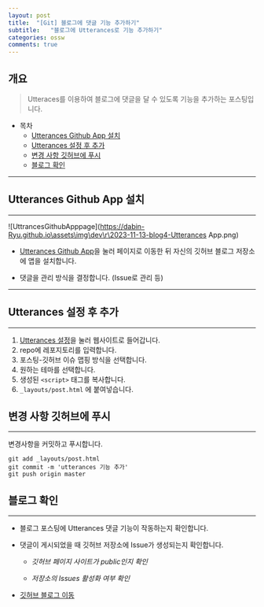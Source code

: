 ```yaml
---
layout: post
title:  "[Git] 블로그에 댓글 기능 추가하기"
subtitle:   "블로그에 Utterances로 기능 추가하기"
categories: ossw
comments: true
---
```


## 개요
> Utteraces를 이용하여 블로그에 댓글을 달 수 있도록 기능을 추가하는 포스팅입니다.

- 목차
   - [Utterances Github App 설치](#utterances-github-app-설치)
   - [Utterances 설정 후 추가](#utterances-설정-후-추가)
   - [변경 사항 깃허브에 푸시](#변경-사항-깃허브에-푸시)
   - [블로그 확인](#블로그-확인)

---

## Utterances Github App 설치
---


![UttrancesGithubApppage](https://dabin-Ryu.github.io\assets\img\dev\r\2023-11-13-blog4-Utterances App.png)


- [Utterances Github App](https://github.com/apps/utterances)을 눌러 페이지로 이동한 뒤 자신의 깃허브 블로그 저장소에 앱을 설치합니다.

- 댓글을 관리 방식을 결정합니다. (Issue로 관리 등)



---

## Utterances 설정 후 추가
---
1. [Utterances 설정](https://utteranc.es/)을 눌러 웹사이트로 들어갑니다.
2. repo에 레포지토리를 입력합니다.
3. 포스팅-깃허브 이슈 맵핑 방식을 선택합니다. 
4.  원하는 테마를 선택합니다.
5. 생성된 `<script>` 태그를 복사합니다.
6. `_layouts/post.html` 에 붙여넣습니다.


## 변경 사항 깃허브에 푸시
---
변경사항을 커밋하고 푸시합니다.
```
git add _layouts/post.html
git commit -m 'utterances 기능 추가'
git push origin master
```

## 블로그 확인
---
- 블로그 포스팅에 Utterances 댓글 기능이 작동하는지 확인합니다.

- 댓글이 게시되었을 때 깃허브 저장소에 Issue가 생성되는지 확인합니다. 

   - _깃허브 페이지 사이트가 public인지 확인_

   - _저장소의 Issues 활성화 여부 확인_

- [깃허브 블로그 이동](https://dabin-ryu.github.io)



